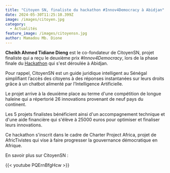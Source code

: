 ```yaml
---
title: "Citoyen SN, finaliste du hackathon #Innov4Democracy à Abidjan"
date: 2024-05-30T11:25:10.399Z
image: /images/citoyen.jpg
category:
  - Actualités
feature_image: /images/citoyensn.jpg
author: Mamadou Mb. Dione
---
```


**Cheikh Ahmed Tidiane Dieng** est le co-fondateur de CitoyenSN, projet finaliste qui a reçu le deuxième prix *#Innov4Democracy*, lors de la phase finale du [Hackathon](https://innovdemocracy.africtivistes.com/) qui s'est déroulée à Abidjan.

Pour rappel, CitoyenSN est un guide juridique intelligent au Sénégal simplifiant l’accès des citoyens à des réponses instantanées sur leurs droits grâce à un chatbot alimenté par l’Intelligence Artificielle.

Le projet arrive à la deuxième place au terme d'une compétition de longue haleine qui a répertorié 26 innovations provenant de neuf pays du continent.


Les 5 projets finalistes bénéficient ainsi d'un accompagnement technique et d'une aide financière qui s'élève à 25000 euros pour optimiser et finaliser leurs innovations.

Ce hackathon s'inscrit dans le cadre de Charter Project Africa, projet de AfricTivistes qui vise à faire progresser la gouvernance démocratique en Afrique.


En savoir plus sur CitoyenSN :

{{< youtube PQErnBfgHcw >}}  
